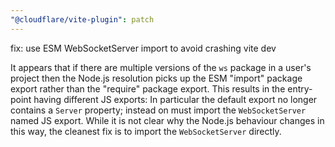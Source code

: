 ```yaml
---
"@cloudflare/vite-plugin": patch
---
```


fix: use ESM WebSocketServer import to avoid crashing vite dev

It appears that if there are multiple versions of the `ws` package in a user's project
then the Node.js resolution picks up the ESM "import" package export rather than the "require" package export.
This results in the entry-point having different JS exports:
In particular the default export no longer contains a `Server` property; instead on must import the `WebSocketServer` named JS export.
While it is not clear why the Node.js behaviour changes in this way, the cleanest fix is to import the `WebSocketServer` directly.
